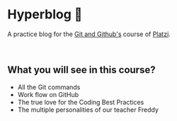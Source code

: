 # Hyperblog 💚
A practice blog for the [Git and Github's](https://platzi.com/clases/git-github/ "Git and Github's") course of [Platzi](https://platzi.com/ "Platzi").

<br />

## What you will see in this course?
- All the Git commands
- Work flow on GitHub
- The true love for the Coding Best Practices
- The multiple personalities of our teacher Freddy

